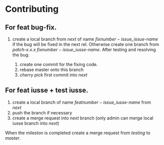 # Contributing

## For feat bug-fix.

1. create a local branch from *next* of name _fix$number-issue\_$issue-name_ if the bug will be fixed in the 
   next rel. Otherwise create one branch from *patch-x.x.x* _fix$number-issue\_$iusse-name_.
   After testing and resolving the bug:

   1. create one commit for the fixing code.
   2. rebase master onto this branch
   3. _cherry pick_ first commit into *next* 

## For feat iusse + test iusse.

1. create a local branch of name _feat$number-issue\_$iusse-name_ from *next*
2. push the branch if necessary
3. create a merge request into *next* branch (only admin can merge local iusse branch into *next*)

When the mileston is completed create a merge request from _testing_ to _master_.
